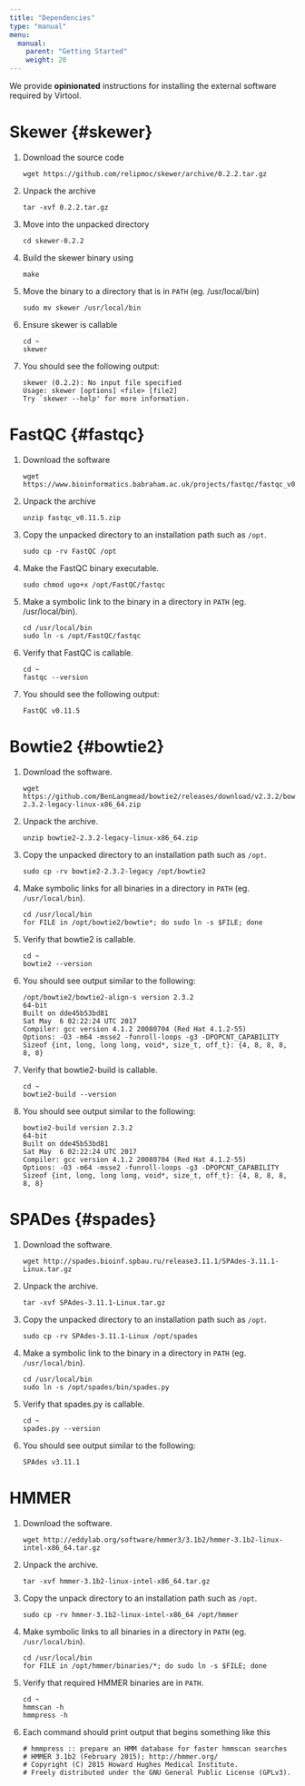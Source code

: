```yaml
---
title: "Dependencies"
type: "manual"
menu:
  manual:
    parent: "Getting Started"
    weight: 20
---
```


We provide **opinionated** instructions for installing the external software required by Virtool.

# Skewer {#skewer}

1. Download the source code
   ```term
   wget https://github.com/relipmoc/skewer/archive/0.2.2.tar.gz
   ```

2. Unpack the archive
   ```term
   tar -xvf 0.2.2.tar.gz
   ```

3. Move into the unpacked directory
   ```term
   cd skewer-0.2.2
   ```

4. Build the skewer binary using
   ```term
   make
   ```

5. Move the binary to a directory that is in `PATH` \(eg. /usr/local/bin\)
   ```term
   sudo mv skewer /usr/local/bin
   ```

6. Ensure skewer is callable
   ```term
   cd ~
   skewer
   ```

7. You should see the following output:
   ```term
   skewer (0.2.2): No input file specified
   Usage: skewer [options] <file> [file2]
   Try `skewer --help' for more information.
   ```

# FastQC {#fastqc}

1. Download the software
   ```term
   wget https://www.bioinformatics.babraham.ac.uk/projects/fastqc/fastqc_v0.11.5.zip
   ```

2. Unpack the archive
   ```term
   unzip fastqc_v0.11.5.zip
   ```

3. Copy the unpacked directory to an installation path such as `/opt`.
   ```term
   sudo cp -rv FastQC /opt
   ```

4. Make the FastQC binary executable.
   ```term
   sudo chmod ugo+x /opt/FastQC/fastqc
   ```

5. Make a symbolic link to the binary in a directory in `PATH` \(eg. /usr/local/bin\).
   ```term
   cd /usr/local/bin
   sudo ln -s /opt/FastQC/fastqc
   ```

6. Verify that FastQC is callable.
   ```term
   cd ~
   fastqc --version
   ```

7. You should see the following output:
   ```term
   FastQC v0.11.5
   ```

# Bowtie2 {#bowtie2}

1. Download the software.
   ```term
   wget https://github.com/BenLangmead/bowtie2/releases/download/v2.3.2/bowtie2-2.3.2-legacy-linux-x86_64.zip
   ```

2. Unpack the archive.
   ```term
   unzip bowtie2-2.3.2-legacy-linux-x86_64.zip
   ```

3. Copy the unpacked directory to an installation path such as `/opt`.
   ```term
   sudo cp -rv bowtie2-2.3.2-legacy /opt/bowtie2
   ```

4. Make symbolic links for all binaries in a directory in `PATH` \(eg. `/usr/local/bin`\).
   ```term
   cd /usr/local/bin
   for FILE in /opt/bowtie2/bowtie*; do sudo ln -s $FILE; done
   ```

5. Verify that bowtie2 is callable.
   ```term
   cd ~
   bowtie2 --version
   ```

6. You should see output similar to the following:
   ```term
   /opt/bowtie2/bowtie2-align-s version 2.3.2
   64-bit
   Built on dde45b53bd81
   Sat May  6 02:22:24 UTC 2017
   Compiler: gcc version 4.1.2 20080704 (Red Hat 4.1.2-55)
   Options: -O3 -m64 -msse2 -funroll-loops -g3 -DPOPCNT_CAPABILITY
   Sizeof {int, long, long long, void*, size_t, off_t}: {4, 8, 8, 8, 8, 8}
   ```

7. Verify that bowtie2-build is callable.
   ```term
   cd ~
   bowtie2-build --version
   ```

8. You should see output similar to the following:
   ```term
   bowtie2-build version 2.3.2
   64-bit
   Built on dde45b53bd81
   Sat May  6 02:22:24 UTC 2017
   Compiler: gcc version 4.1.2 20080704 (Red Hat 4.1.2-55)
   Options: -O3 -m64 -msse2 -funroll-loops -g3 -DPOPCNT_CAPABILITY
   Sizeof {int, long, long long, void*, size_t, off_t}: {4, 8, 8, 8, 8, 8}
   ```

# SPADes {#spades}

1. Download the software.
   ```term
   wget http://spades.bioinf.spbau.ru/release3.11.1/SPAdes-3.11.1-Linux.tar.gz
   ```

2. Unpack the archive.
   ```term
   tar -xvf SPAdes-3.11.1-Linux.tar.gz
   ```

3. Copy the unpacked directory to an installation path such as `/opt`.
   ```term
   sudo cp -rv SPAdes-3.11.1-Linux /opt/spades
   ```

4. Make a symbolic link to the binary in a directory in `PATH` \(eg. `/usr/local/bin`\).
   ```term
   cd /usr/local/bin
   sudo ln -s /opt/spades/bin/spades.py
   ```

5. Verify that spades.py is callable.
   ```term
   cd ~
   spades.py --version
   ```

6. You should see output similar to the following:
   ```term
   SPAdes v3.11.1
   ```

# HMMER

1. Download the software.
   ```term
   wget http://eddylab.org/software/hmmer3/3.1b2/hmmer-3.1b2-linux-intel-x86_64.tar.gz
   ```

2. Unpack the archive.
   ```term
   tar -xvf hmmer-3.1b2-linux-intel-x86_64.tar.gz
   ```

3. Copy the unpack directory to an installation path such as `/opt`.
   ```term
   sudo cp -rv hmmer-3.1b2-linux-intel-x86_64 /opt/hmmer
   ```

4. Make symbolic links to all binaries in a directory in `PATH` \(eg. `/usr/local/bin`\).
   ```term
   cd /usr/local/bin
   for FILE in /opt/hmmer/binaries/*; do sudo ln -s $FILE; done
   ```

5. Verify that required HMMER binaries are in `PATH`.
   ```term
   cd ~
   hmmscan -h
   hmmpress -h
   ```

6. Each command should print output that begins something like this
   ```term
   # hmmpress :: prepare an HMM database for faster hmmscan searches
   # HMMER 3.1b2 (February 2015); http://hmmer.org/
   # Copyright (C) 2015 Howard Hughes Medical Institute.
   # Freely distributed under the GNU General Public License (GPLv3).
   ```
